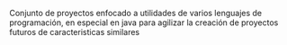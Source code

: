 Conjunto de proyectos enfocado a utilidades de varios lenguajes de programación, en especial en java para agilizar la creación de proyectos futuros de caracteristicas similares
